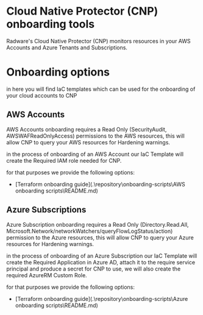 
# Cloud Native Protector (CNP) onboarding tools

Radware's Cloud Native Protector (CNP) monitors resources in your AWS Accounts and Azure Tenants and Subscriptions.

# Onboarding options
in here you will find IaC templates which can be used for the onboarding of your cloud accounts
to CNP

AWS Accounts 
-
AWS Accounts onboarding requires a Read Only (SecurityAudit, AWSWAFReadOnlyAccess) permissions to the AWS resources, this will 
allow CNP to query your AWS resources for Hardening warnings.

in the process of onboarding of an AWS Account our IaC Template will create the Required IAM role needed for
CNP.

for that purposes we provide the following options:

- [Terraform onboarding guide](.\repository\onboarding-scripts\AWS onboarding scripts\README.md)

Azure Subscriptions 
-
Azure Subscription onboarding requires a Read Only (Directory.Read.All, Microsoft.Network/networkWatchers/queryFlowLogStatus/action) permission to the Azure resources, this will 
allow CNP to query your Azure resources for Hardening warnings.

in the process of onboarding of an Azure Subscription our IaC Template will create the Required Application in Azure AD, attach it to the require service principal and produce a secret for CNP to use, we will also create the required AzureRM Custom Role.

for that purposes we provide the following options:

- [Terraform onboarding guide](.\repository\onboarding-scripts\Azure onboarding scripts\README.md)